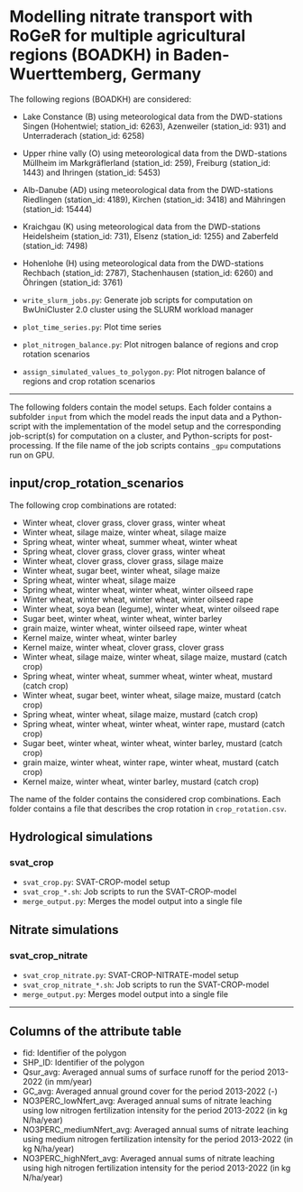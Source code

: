 # Modelling nitrate transport with RoGeR for multiple agricultural regions (BOADKH) in Baden-Wuerttemberg, Germany

The following regions (BOADKH) are considered:
- Lake Constance (B) using meteorological data from the DWD-stations Singen (Hohentwiel; station_id: 6263), Azenweiler (station_id: 931) and Unterraderach (station_id: 6258)
- Upper rhine vally (O) using meteorological data from the DWD-stations Müllheim im Markgräflerland (station_id: 259), Freiburg (station_id: 1443) and Ihringen (station_id: 5453)
- Alb-Danube (AD) using meteorological data from the DWD-stations Riedlingen (station_id: 4189), Kirchen (station_id: 3418) and Mähringen (station_id: 15444)
- Kraichgau (K) using meteorological data from the DWD-stations Heidelsheim (station_id: 731), Elsenz (station_id: 1255) and Zaberfeld (station_id: 7498)
- Hohenlohe (H) using meteorological data from the DWD-stations Rechbach (station_id: 2787), Stachenhausen (station_id: 6260) and Öhringen (station_id: 3761)

- `write_slurm_jobs.py`: Generate job scripts for computation on BwUniCluster 2.0 cluster using the SLURM workload manager
- `plot_time_series.py`: Plot time series
- `plot_nitrogen_balance.py`: Plot nitrogen balance of regions and crop rotation scenarios
- `assign_simulated_values_to_polygon.py`: Plot nitrogen balance of regions and crop rotation scenarios

---

The following folders contain the model setups. Each folder contains a subfolder
`input` from which the model reads the input data and a Python-script with the
implementation of the model setup and the corresponding job-script(s) for computation
on a cluster, and Python-scripts for post-processing. If the file name of the
job scripts contains `_gpu` computations run on GPU.

## input/crop_rotation_scenarios
The following crop combinations are rotated:
- Winter wheat, clover grass, clover grass, winter wheat
- Winter wheat, silage maize, winter wheat, silage maize
- Spring wheat, winter wheat, summer wheat, winter wheat
- Spring wheat, clover grass, clover grass, winter wheat
- Winter wheat, clover grass, clover grass, silage maize
- Winter wheat, sugar beet, winter wheat, silage maize
- Spring wheat, winter wheat, silage maize
- Spring wheat, winter wheat, winter wheat, winter oilseed rape
- Winter wheat, winter wheat, winter wheat, winter oilseed rape
- Winter wheat, soya bean (legume), winter wheat, winter oilseed rape
- Sugar beet, winter wheat, winter wheat, winter barley
- grain maize, winter wheat, winter oilseed rape, winter wheat
- Kernel maize, winter wheat, winter barley
- Kernel maize, winter wheat, clover grass, clover grass
- Winter wheat, silage maize, winter wheat, silage maize, mustard (catch crop)
- Spring wheat, winter wheat, summer wheat, winter wheat, mustard (catch crop)
- Winter wheat, sugar beet, winter wheat, silage maize, mustard (catch crop)
- Spring wheat, winter wheat, silage maize, mustard (catch crop)
- Spring wheat, winter wheat, winter wheat, winter rape, mustard (catch crop)
- Sugar beet, winter wheat, winter wheat, winter barley, mustard (catch crop)
- grain maize, winter wheat, winter rape, winter wheat, mustard (catch crop)
- Kernel maize, winter wheat, winter barley, mustard (catch crop)

The name of the folder contains the considered crop combinations. Each folder contains a file that describes the crop rotation in `crop_rotation.csv`.

## Hydrological simulations
### svat_crop
- `svat_crop.py`: SVAT-CROP-model setup
- `svat_crop_*.sh`: Job scripts to run the SVAT-CROP-model
- `merge_output.py`: Merges the model output into a single file

## Nitrate simulations
### svat_crop_nitrate
- `svat_crop_nitrate.py`: SVAT-CROP-NITRATE-model setup
- `svat_crop_nitrate_*.sh`: Job scripts to run the SVAT-CROP-model
- `merge_output.py`: Merges model output into a single file

---
## Columns of the attribute table
- fid: Identifier of the polygon
- SHP_ID: Identifier of the polygon
- Qsur_avg: Averaged annual sums of surface runoff for the period 2013-2022 (in mm/year)
- GC_avg: Averaged annual ground cover for the period 2013-2022 (-)
- NO3PERC_lowNfert_avg: Averaged annual sums of nitrate leaching using low nitrogen fertilization intensity for the period 2013-2022 (in kg N/ha/year)
- NO3PERC_mediumNfert_avg: Averaged annual sums of nitrate leaching using medium nitrogen fertilization intensity for the period 2013-2022 (in kg N/ha/year)
- NO3PERC_highNfert_avg: Averaged annual sums of nitrate leaching using high nitrogen fertilization intensity for the period 2013-2022 (in kg N/ha/year)

